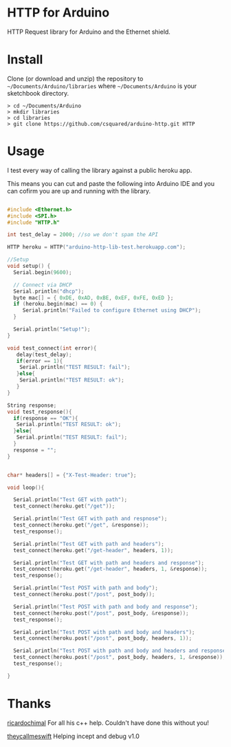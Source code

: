 # HTTP for Arduino

HTTP Request library for Arduino and the Ethernet shield.

# Install

Clone (or download and unzip) the repository to `~/Documents/Arduino/libraries`
where `~/Documents/Arduino` is your sketchbook directory.

    > cd ~/Documents/Arduino
    > mkdir libraries
    > cd libraries
    > git clone https://github.com/csquared/arduino-http.git HTTP

# Usage

I test every way of calling the library against a public heroku app.

This means you can cut and paste the following into Arduino IDE and you can cofirm you are up and running
with the library.

```c++

#include <Ethernet.h>
#include <SPI.h>
#include "HTTP.h"

int test_delay = 2000; //so we don't spam the API

HTTP heroku = HTTP("arduino-http-lib-test.herokuapp.com");

//Setup
void setup() {
  Serial.begin(9600);

  // Connect via DHCP
  Serial.println("dhcp");
  byte mac[] = { 0xDE, 0xAD, 0xBE, 0xEF, 0xFE, 0xED };
  if (heroku.begin(mac) == 0) {
     Serial.println("Failed to configure Ethernet using DHCP");
  }

  Serial.println("Setup!");
}

void test_connect(int error){
   delay(test_delay);
   if(error == 1){
    Serial.println("TEST RESULT: fail");
   }else{
    Serial.println("TEST RESULT: ok");
   }
}

String response;
void test_response(){
  if(response == "OK"){
   Serial.println("TEST RESULT: ok");
  }else{
   Serial.println("TEST RESULT: fail");
  }
  response = "";
}


char* headers[] = {"X-Test-Header: true"};

void loop(){

  Serial.println("Test GET with path");
  test_connect(heroku.get("/get"));

  Serial.println("Test GET with path and respnose");
  test_connect(heroku.get("/get", &response));
  test_response();

  Serial.println("Test GET with path and headers");
  test_connect(heroku.get("/get-header", headers, 1));

  Serial.println("Test GET with path and headers and response");
  test_connect(heroku.get("/get-header", headers, 1, &response));
  test_response();

  Serial.println("Test POST with path and body");
  test_connect(heroku.post("/post", post_body));

  Serial.println("Test POST with path and body and response");
  test_connect(heroku.post("/post", post_body, &response));
  test_response();

  Serial.println("Test POST with path and body and headers");
  test_connect(heroku.post("/post", post_body, headers, 1));

  Serial.println("Test POST with path and body and headers and response");
  test_connect(heroku.post("/post", post_body, headers, 1, &response));
  test_response();

}

```

# Thanks

[ricardochimal](https://github.com/ricardochimal) For all his c++ help.  Couldn't have done this without you!

[theycallmeswift](https://github.com/theycallmeswift) Helping incept and debug v1.0
